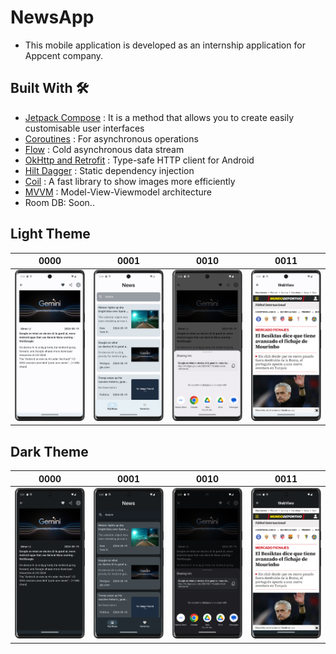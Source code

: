 # NewsApp
- This mobile  application is developed as an internship application for Appcent company.


## Built With 🛠
- [Jetpack Compose](https://developer.android.com/jetpack/compose) : It is a method that allows you to create easily customisable user interfaces
- [Coroutines](https://kotlinlang.org/docs/reference/coroutines-overview.html) :  For asynchronous operations
- [Flow](https://kotlin.github.io/kotlinx.coroutines/kotlinx-coroutines-core/kotlinx.coroutines.flow/-flow/) : Cold asynchronous data stream
- [OkHttp and Retrofit](https://square.github.io/retrofit/) : Type-safe HTTP client for Android
- [Hilt Dagger](https://developer.android.com/training/dependency-injection/hilt-android?hl=en) : Static dependency injection
- [Coil](https://coil-kt.github.io/coil/compose/) : A fast library to show images more efficiently
- [MVVM](https://developer.android.com/codelabs/basic-android-kotlin-compose-viewmodel-and-state) : Model-View-Viewmodel architecture
- Room DB: Soon..





## Light Theme
|                   0000                    |                   0001                   |                   0010                   |                       0011                        |
|:-----------------------------------------:|:----------------------------------------:|:----------------------------------------:|:-------------------------------------------------:|
| ![](assets/light_detail_screen.png) | ![](assets/light_home_screen.png) | ![](assets/light_share_screen.png) | ![](assets/light_webview_screen.png) |

## Dark Theme
|                      0000                       |                     0001                     |                  0010                  |                       0011                       |
|:-----------------------------------------------:|:--------------------------------------------:|:--------------------------------------:|:------------------------------------------------:|
| ![](assets/dark_detail_screen.png) | ![](assets/dark_home_screen.png) | ![](assets/dark_share_screen.png) | ![](assets/dark_webview_screen.png) |
